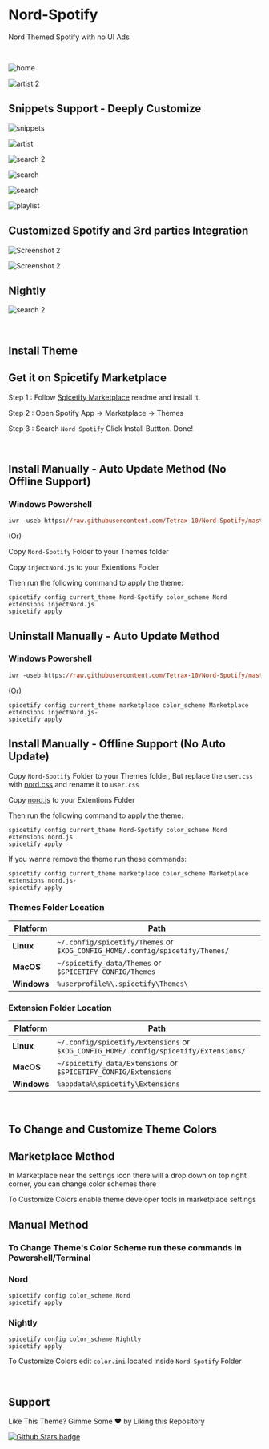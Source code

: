 # Nord-Spotify

Nord Themed Spotify with no UI Ads

<br />

![home](https://raw.githubusercontent.com/Tetrax-10/Spicetify-Themes/master/assets/home.png)

![artist 2](https://raw.githubusercontent.com/Tetrax-10/Spicetify-Themes/master/assets/artist-2.png)

## Snippets Support - Deeply Customize

![snippets](https://raw.githubusercontent.com/Tetrax-10/Spicetify-Themes/master/assets/snippets.png)

![artist](https://raw.githubusercontent.com/Tetrax-10/Spicetify-Themes/master/assets/artist.png)

![search 2](https://raw.githubusercontent.com/Tetrax-10/Spicetify-Themes/master/assets/search-2.png)

![search](https://raw.githubusercontent.com/Tetrax-10/Spicetify-Themes/master/assets/search.png)

![search](https://raw.githubusercontent.com/Tetrax-10/Spicetify-Themes/master/assets/genre.png)

![playlist](https://raw.githubusercontent.com/Tetrax-10/Spicetify-Themes/master/assets/playlist.png)

## Customized Spotify and 3rd parties Integration

![Screenshot 2](https://raw.githubusercontent.com/Tetrax-10/Spicetify-Themes/master/assets/spotify-lyrics.png)

![Screenshot 2](https://raw.githubusercontent.com/Tetrax-10/Spicetify-Themes/master/assets/lyrics-plus.png)

## Nightly

![search 2](https://raw.githubusercontent.com/Tetrax-10/Spicetify-Themes/master/assets/nightly.png)

<br />

## Install Theme

## Get it on Spicetify Marketplace

Step 1 : Follow [Spicetify Marketplace](https://github.com/spicetify/spicetify-marketplace) readme and install it.

Step 2 : Open Spotify App -> Marketplace -> Themes

Step 3 : Search `Nord Spotify` Click Install Buttton. Done!

<br />

## Install Manually - Auto Update Method (No Offline Support)

### Windows Powershell

```ps
iwr -useb https://raw.githubusercontent.com/Tetrax-10/Nord-Spotify/master/install-scripts/install.ps1 | iex
```

(Or)

Copy `Nord-Spotify` Folder to your Themes folder

Copy `injectNord.js` to your Extentions Folder

Then run the following command to apply the theme:

```
spicetify config current_theme Nord-Spotify color_scheme Nord extensions injectNord.js
spicetify apply
```

## Uninstall Manually - Auto Update Method

### Windows Powershell

```ps
iwr -useb https://raw.githubusercontent.com/Tetrax-10/Nord-Spotify/master/install-scripts/install.ps1 | iex
```

(Or)

```
spicetify config current_theme marketplace color_scheme Marketplace extensions injectNord.js-
spicetify apply
```

## Install Manually - Offline Support (No Auto Update)

Copy `Nord-Spotify` Folder to your Themes folder, But replace the `user.css` with [nord.css](https://github.com/Tetrax-10/Nord-Spotify/blob/master/src/nord.css) and rename it to `user.css`

Copy [nord.js](https://github.com/Tetrax-10/Nord-Spotify/blob/master/src/nord.js) to your Extentions Folder

Then run the following command to apply the theme:

```
spicetify config current_theme Nord-Spotify color_scheme Nord extensions nord.js
spicetify apply
```

If you wanna remove the theme run these commands:

```
spicetify config current_theme marketplace color_scheme Marketplace extensions nord.js-
spicetify apply
```

### Themes Folder Location

| **Platform** | **Path**                                                                     |
| ------------ | ---------------------------------------------------------------------------- |
| **Linux**    | `~/.config/spicetify/Themes` or `$XDG_CONFIG_HOME/.config/spicetify/Themes/` |
| **MacOS**    | `~/spicetify_data/Themes` or `$SPICETIFY_CONFIG/Themes`                      |
| **Windows**  | `%userprofile%\.spicetify\Themes\`                                           |

### Extension Folder Location

| **Platform** | **Path**                                                                             |
| ------------ | ------------------------------------------------------------------------------------ |
| **Linux**    | `~/.config/spicetify/Extensions` or `$XDG_CONFIG_HOME/.config/spicetify/Extensions/` |
| **MacOS**    | `~/spicetify_data/Extensions` or `$SPICETIFY_CONFIG/Extensions`                      |
| **Windows**  | `%appdata%\spicetify\Extensions`                                                     |

<br />

## To Change and Customize Theme Colors

## Marketplace Method

In Marketplace near the settings icon there will a drop down on top right corner, you can change color schemes there

To Customize Colors enable theme developer tools in marketplace settings

## Manual Method

### To Change Theme's Color Scheme run these commands in Powershell/Terminal

### Nord

```
spicetify config color_scheme Nord
spicetify apply
```

### Nightly

```
spicetify config color_scheme Nightly
spicetify apply
```

To Customize Colors edit `color.ini` located inside `Nord-Spotify` Folder

<br />

## Support

Like This Theme? Gimme Some ❤️ by Liking this Repository

[![Github Stars badge](https://img.shields.io/github/stars/Tetrax-10/Spicetify-Themes?logo=github&style=social)](https://github.com/Tetrax-10/Spicetify-Themes)
